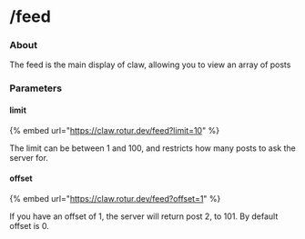 # /feed

### About

The feed is the main display of claw, allowing you to view an array of posts



### Parameters

#### limit

{% embed url="https://claw.rotur.dev/feed?limit=10" %}

The limit can be between 1 and 100, and restricts how many posts to ask the server for.

#### offset

{% embed url="https://claw.rotur.dev/feed?offset=1" %}

If you have an offset of 1, the server will return post 2, to 101. By default offset is 0.

